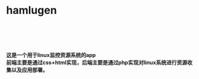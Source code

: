 <h1>hamlugen<h1>
<br><h4>这是一个用于linux监控资源系统的app<br/>
前端主要是通过css+html实现，后端主要是通过php实现对linux系统进行资源收集以及应用部署。</h4>
